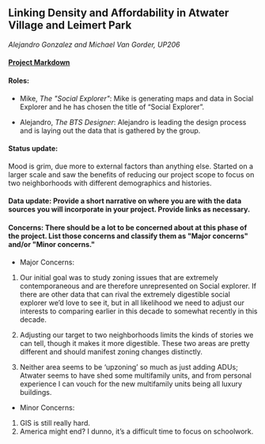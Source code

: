 ## Linking Density and Affordability in Atwater Village and Leimert Park
_Alejandro Gonzalez and Michael Van Gorder, UP206_

#### [Project Markdown](https://github.com/alejandrodobiegonzalez/GroupAssignment1/tree/main/Group%20Assignments)

#### Roles: 

* Mike, _*The "Social Explorer"*_: Mike is generating maps and data in Social Explorer and he has chosen the title of “Social Explorer”.

* Alejandro, _*The BTS Designer*_: Alejandro is leading the design process and is laying out the data that is gathered by the group. 

#### Status update:

Mood is grim, due more to external factors than anything else.
Started on a larger scale and saw the benefits of reducing our project scope to focus on two neighborhoods with different demographics and histories. 

#### Data update: Provide a short narrative on where you are with the data sources you will incorporate in your project. Provide links as necessary.

#### Concerns: There should be a lot to be concerned about at this phase of the project. List those concerns and classify them as "Major concerns" and/or "Minor concerns."

* Major Concerns: 

1. Our initial goal was to study zoning issues that are extremely contemporaneous and are therefore unrepresented on Social explorer. If there are other data that can rival the extremely digestible social explorer we’d love to see it, but in all likelihood we need to adjust our interests to comparing earlier in this decade to somewhat recently in this decade. 

2. Adjusting our target to two neighborhoods limits the kinds of stories we can tell, though it makes it more digestible. These two areas are pretty different and should manifest zoning changes distinctly. 

3. Neither area seems to be ‘upzoning’ so much as just adding ADUs; Atwater seems to have shed some multifamily units, and from personal experience I can vouch for the new multifamily units being all luxury buildings. 


* Minor Concerns:

1. GIS is still really hard. 
2. America might end? I dunno, it’s a difficult time to focus on schoolwork. 

